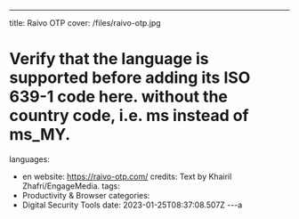 ---
title: Raivo OTP
cover: /files/raivo-otp.jpg
# Verify that the language is supported before adding its ISO 639-1 code here. without the country code, i.e. ms instead of ms_MY.
languages:
  - en
website: https://raivo-otp.com/
credits: Text by Khairil Zhafri/EngageMedia.
tags:
  - Productivity & Browser
categories:
  - Digital Security Tools
date: 2023-01-25T08:37:08.507Z
---a